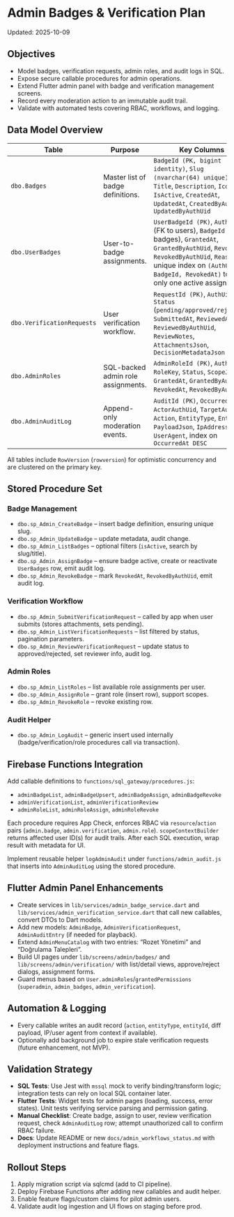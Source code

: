 # Admin Badges & Verification Plan

Updated: 2025-10-09

## Objectives

- Model badges, verification requests, admin roles, and audit logs in SQL.
- Expose secure callable procedures for admin operations.
- Extend Flutter admin panel with badge and verification management screens.
- Record every moderation action to an immutable audit trail.
- Validate with automated tests covering RBAC, workflows, and logging.

## Data Model Overview

| Table | Purpose | Key Columns |
| --- | --- | --- |
| `dbo.Badges` | Master list of badge definitions. | `BadgeId (PK, bigint identity)`, `Slug (nvarchar(64) unique)`, `Title`, `Description`, `IconUrl`, `IsActive`, `CreatedAt`, `UpdatedAt`, `CreatedByAuthUid`, `UpdatedByAuthUid` |
| `dbo.UserBadges` | User-to-badge assignments. | `UserBadgeId (PK)`, `AuthUid` (FK to users), `BadgeId` (FK to badges), `GrantedAt`, `GrantedByAuthUid`, `RevokedAt`, `RevokedByAuthUid`, `Reason`, unique index on `(AuthUid, BadgeId, RevokedAt)` to allow only one active assignment |
| `dbo.VerificationRequests` | User verification workflow. | `RequestId (PK)`, `AuthUid`, `Status` (`pending/approved/rejected`), `SubmittedAt`, `ReviewedAt`, `ReviewedByAuthUid`, `ReviewNotes`, `AttachmentsJson`, `DecisionMetadataJson` |
| `dbo.AdminRoles` | SQL-backed admin role assignments. | `AdminRoleId (PK)`, `AuthUid`, `RoleKey`, `Status`, `ScopeJson`, `GrantedAt`, `GrantedByAuthUid`, `RevokedAt`, `RevokedByAuthUid` |
| `dbo.AdminAuditLog` | Append-only moderation events. | `AuditId (PK)`, `OccurredAt`, `ActorAuthUid`, `TargetAuthUid`, `Action`, `EntityType`, `EntityId`, `PayloadJson`, `IpAddress`, `UserAgent`, index on `OccurredAt DESC` |

All tables include `RowVersion` (`rowversion`) for optimistic concurrency and are clustered on the primary key.

## Stored Procedure Set

### Badge Management

- `dbo.sp_Admin_CreateBadge` – insert badge definition, ensuring unique slug.
- `dbo.sp_Admin_UpdateBadge` – update metadata, audit change.
- `dbo.sp_Admin_ListBadges` – optional filters (`isActive`, search by slug/title).
- `dbo.sp_Admin_AssignBadge` – ensure badge active, create or reactivate `UserBadges` row, emit audit log.
- `dbo.sp_Admin_RevokeBadge` – mark `RevokedAt`, `RevokedByAuthUid`, emit audit log.

### Verification Workflow

- `dbo.sp_Admin_SubmitVerificationRequest` – called by app when user submits (stores attachments, sets pending).
- `dbo.sp_Admin_ListVerificationRequests` – list filtered by status, pagination parameters.
- `dbo.sp_Admin_ReviewVerificationRequest` – update status to approved/rejected, set reviewer info, audit log.

### Admin Roles

- `dbo.sp_Admin_ListRoles` – list available role assignments per user.
- `dbo.sp_Admin_AssignRole` – grant role (insert row), support scopes.
- `dbo.sp_Admin_RevokeRole` – revoke existing row.

### Audit Helper

- `dbo.sp_Admin_LogAudit` – generic insert used internally (badge/verification/role procedures call via transaction).

## Firebase Functions Integration

Add callable definitions to `functions/sql_gateway/procedures.js`:

- `adminBadgeList`, `adminBadgeUpsert`, `adminBadgeAssign`, `adminBadgeRevoke`
- `adminVerificationList`, `adminVerificationReview`
- `adminRoleList`, `adminRoleAssign`, `adminRoleRevoke`

Each procedure requires App Check, enforces RBAC via `resource`/`action` pairs (`admin.badge`, `admin.verification`, `admin.role`). `scopeContextBuilder` returns affected user ID(s) for audit trails. After each SQL execution, wrap result with metadata for UI.

Implement reusable helper `logAdminAudit` under `functions/admin_audit.js` that inserts into `AdminAuditLog` using the stored procedure.

## Flutter Admin Panel Enhancements

- Create services in `lib/services/admin_badge_service.dart` and `lib/services/admin_verification_service.dart` that call new callables, convert DTOs to Dart models.
- Add new models: `AdminBadge`, `AdminVerificationRequest`, `AdminAuditEntry` (if needed for playback).
- Extend `AdminMenuCatalog` with two entries: “Rozet Yönetimi” and “Doğrulama Talepleri”.
- Build UI pages under `lib/screens/admin/badges/` and `lib/screens/admin/verification/` with list/detail views, approve/reject dialogs, assignment forms.
- Guard menus based on `User.adminRoles`/`grantedPermissions` (`superadmin`, `admin_badges`, `admin_verification`).

## Automation & Logging

- Every callable writes an audit record (`action`, `entityType`, `entityId`, diff payload, IP/user agent from context if available).
- Optionally add background job to expire stale verification requests (future enhancement, not MVP).

## Validation Strategy

- **SQL Tests**: Use Jest with `mssql` mock to verify binding/transform logic; integration tests can rely on local SQL container later.
- **Flutter Tests**: Widget tests for admin pages (loading, success, error states). Unit tests verifying service parsing and permission gating.
- **Manual Checklist**: Create badge, assign to user, review verification request, check `AdminAuditLog` row; attempt unauthorized call to confirm RBAC failure.
- **Docs**: Update README or new `docs/admin_workflows_status.md` with deployment instructions and feature flags.

## Rollout Steps

1. Apply migration script via sqlcmd (add to CI pipeline).
2. Deploy Firebase Functions after adding new callables and audit helper.
3. Enable feature flags/custom claims for pilot admin users.
4. Validate audit log ingestion and UI flows on staging before prod.

